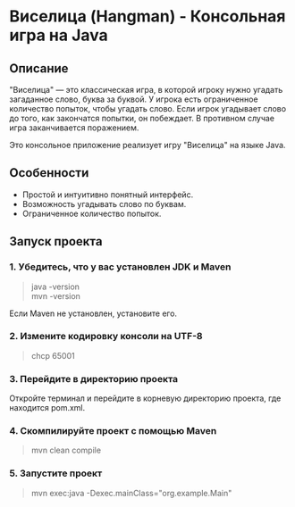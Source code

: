 # Виселица (Hangman) - Консольная игра на Java

## Описание

"Виселица" — это классическая игра, в которой игроку нужно угадать 
загаданное слово, буква за буквой. У игрока есть ограниченное количество 
попыток, чтобы угадать слово. Если игрок угадывает слово до того, 
как закончатся попытки, он побеждает. В противном случае игра 
заканчивается поражением.

Это консольное приложение реализует игру "Виселица" на языке Java.

## Особенности

- Простой и интуитивно понятный интерфейс.
- Возможность угадывать слово по буквам.
- Ограниченное количество попыток.

## Запуск проекта

### 1. Убедитесь, что у вас установлен JDK и Maven
   
> java -version \
> mvn -version

Если Maven не установлен, установите его.

### 2. Измените кодировку консоли на UTF-8

> chcp 65001

### 3. Перейдите в директорию проекта

Откройте терминал и перейдите в корневую директорию проекта, 
где находится pom.xml.

### 4. Скомпилируйте проект с помощью Maven

> mvn clean compile

### 5. Запустите проект

> mvn exec:java -Dexec.mainClass="org.example.Main"
